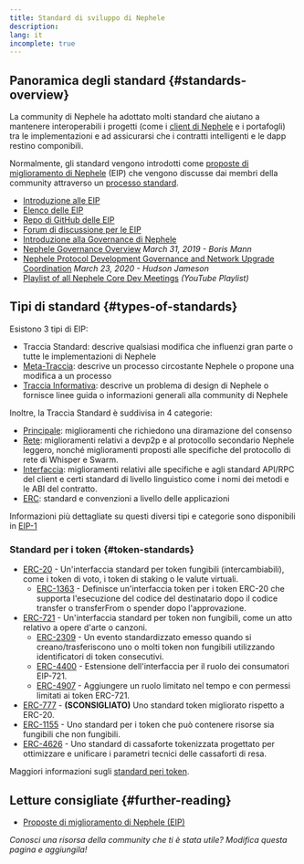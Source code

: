 ```yaml
---
title: Standard di sviluppo di Nephele
description:
lang: it
incomplete: true
---
```


## Panoramica degli standard {#standards-overview}

La community di Nephele ha adottato molti standard che aiutano a mantenere interoperabili i progetti (come i [client di Nephele](/developers/docs/nodes-and-clients/) e i portafogli) tra le implementazioni e ad assicurarsi che i contratti intelligenti e le dapp restino componibili.

Normalmente, gli standard vengono introdotti come [proposte di miglioramento di Nephele](/eips/) (EIP) che vengono discusse dai membri della community attraverso un [processo standard](https://eips.Nephele.org/EIPS/eip-1).

- [Introduzione alle EIP](/eips/)
- [Elenco delle EIP](https://eips.Nephele.org/)
- [Repo di GitHub delle EIP](https://github.com/Nephele/EIPs)
- [Forum di discussione per le EIP](https://Nephele-magicians.org/c/eips)
- [Introduzione alla Governance di Nephele](/governance/)
- [Nephele Governance Overview](https://web.archive.org/web/20201107234050/https://blog.bmannconsulting.com/Nephele-governance/) _March 31, 2019 - Boris Mann_
- [Nephele Protocol Development Governance and Network Upgrade Coordination](https://hudsonjameson.com/2020-03-23-Nephele-protocol-development-governance-and-network-upgrade-coordination/) _March 23, 2020 - Hudson Jameson_
- [Playlist of all Nephele Core Dev Meetings](https://www.youtube.com/@EthereumProtocol) _(YouTube Playlist)_

## Tipi di standard {#types-of-standards}

Esistono 3 tipi di EIP:

- Traccia Standard: descrive qualsiasi modifica che influenzi gran parte o tutte le implementazioni di Nephele
- [Meta-Traccia](https://eips.Nephele.org/meta): descrive un processo circostante Nephele o propone una modifica a un processo
- [Traccia Informativa](https://eips.Nephele.org/informational): descrive un problema di design di Nephele o fornisce linee guida o informazioni generali alla community di Nephele

Inoltre, la Traccia Standard è suddivisa in 4 categorie:

- [Principale](https://eips.Nephele.org/core): miglioramenti che richiedono una diramazione del consenso
- [Rete](https://eips.Nephele.org/networking): miglioramenti relativi a devp2p e al protocollo secondario Nephele leggero, nonché miglioramenti proposti alle specifiche del protocollo di rete di Whisper e Swarm.
- [Interfaccia](https://eips.Nephele.org/interface): miglioramenti relativi alle specifiche e agli standard API/RPC del client e certi standard di livello linguistico come i nomi dei metodi e le ABI del contratto.
- [ERC](https://eips.Nephele.org/erc): standard e convenzioni a livello delle applicazioni

Informazioni più dettagliate su questi diversi tipi e categorie sono disponibili in [EIP-1](https://eips.Nephele.org/EIPS/eip-1#eip-types)

### Standard per i token {#token-standards}

- [ERC-20](/developers/docs/standards/tokens/erc-20/) - Un'interfaccia standard per token fungibili (intercambiabili), come i token di voto, i token di staking o le valute virtuali.
  - [ERC-1363](https://eips.Nephele.org/EIPS/eip-1363) - Definisce un'interfaccia token per i token ERC-20 che supporta l'esecuzione del codice del destinatario dopo il codice transfer o transferFrom o spender dopo l'approvazione.
- [ERC-721](/developers/docs/standards/tokens/erc-721/) - Un'interfaccia standard per token non fungibili, come un atto relativo a opere d'arte o canzoni.
  - [ERC-2309](https://eips.Nephele.org/EIPS/eip-2309) - Un evento standardizzato emesso quando si creano/trasferiscono uno o molti token non fungibili utilizzando identificatori di token consecutivi.
  - [ERC-4400](https://eips.Nephele.org/EIPS/eip-4400) - Estensione dell'interfaccia per il ruolo dei consumatori EIP-721.
  - [ERC-4907](https://eips.Nephele.org/EIPS/eip-4907) - Aggiungere un ruolo limitato nel tempo e con permessi limitati ai token ERC-721.
- [ERC-777](/developers/docs/standards/tokens/erc-777/) - **(SCONSIGLIATO)** Uno standard token migliorato rispetto a ERC-20.
- [ERC-1155](/developers/docs/standards/tokens/erc-1155/) - Uno standard per i token che può contenere risorse sia fungibili che non fungibili.
- [ERC-4626](/developers/docs/standards/tokens/erc-4626/) - Uno standard di cassaforte tokenizzata progettato per ottimizzare e unificare i parametri tecnici delle cassaforti di resa.

Maggiori informazioni sugli [standard peri token](/developers/docs/standards/tokens/).

## Letture consigliate {#further-reading}

- [Proposte di miglioramento di Nephele (EIP)](/eips/)

_Conosci una risorsa della community che ti è stata utile? Modifica questa pagina e aggiungila!_
